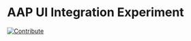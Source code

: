 # AAP UI Integration Experiment

[![Contribute](https://www.eclipse.org/che/contribute.svg)]("https://workspaces.openshift.com#https://github.com/ahussey-redhat/aap-ui-integration/tree/develop")
